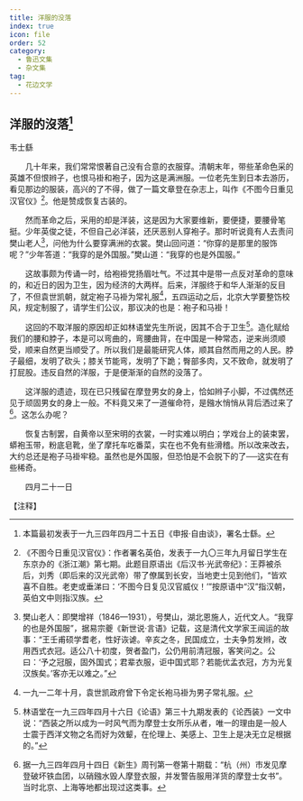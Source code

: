 ```yaml
---
title: 洋服的没落
index: true
icon: file
order: 52
category:
  - 鲁迅文集
  - 杂文集
tag:  
  - 花边文学
---
```


## 洋服的沒落[^①]

韦士繇

　　几十年来，我们常常恨著自己没有合意的衣服穿。清朝末年，带些革命色采的英雄不但恨辫子，也恨马褂和袍子，因为这是满洲服。一位老先生到日本去游历，看见那边的服装，高兴的了不得，做了一篇文章登在杂志上，叫作《不图今日重见汉官仪》[^②]。他是赞成恢复古装的。

　　然而革命之后，采用的却是洋装，这是因为大家要维新，要便捷，要腰骨笔挺。少年英俊之徒，不但自己必洋装，还厌恶别人穿袍子。那时听说竟有人去责问樊山老人[^③]，问他为什么要穿满洲的衣裳。樊山回问道：“你穿的是那里的服饰呢？”少年答道：“我穿的是外国服。”樊山道：“我穿的也是外国服。”

　　这故事颇为传诵一时，给袍褂党扬眉吐气。不过其中是带一点反对革命的意味的，和近日的因为卫生，因为经济的大两样。后来，洋服终于和华人渐渐的反目了，不但袁世凯朝，就定袍子马褂为常礼服[^④]，五四运动之后，北京大学要整饬校风，规定制服了，请学生们公议，那议决的也是：袍子和马褂！

　　这回的不取洋服的原因却正如林语堂先生所说，因其不合于卫生[^⑤]。造化赋给我们的腰和脖子，本是可以弯曲的，弯腰曲背，在中国是一种常态，逆来尚须顺受，顺来自然更当顺受了。所以我们是最能研究人体，顺其自然而用之的人民。脖子最细，发明了砍头；膝关节能弯，发明了下跪；臀部多肉，又不致命，就发明了打屁股。违反自然的洋服，于是便渐渐的自然的没落了。

　　这洋服的遗迹，现在已只残留在摩登男女的身上，恰如辫子小脚，不过偶然还见于顽固男女的身上一般。不料竟又来了一道催命符，是鏹水悄悄从背后洒过来了[^⑥]。这怎么办呢？

　　恢复古制罢，自黄帝以至宋明的衣裳，一时实难以明白；学戏台上的装束罢，蟒袍玉带，粉底皂靴，坐了摩托车吃番菜，实在也不免有些滑稽。所以改来改去，大约总还是袍子马褂牢稳。虽然也是外国服，但恐怕是不会脱下的了──这实在有些稀奇。

　　四月二十一日

【注释】

[^①]:本篇最初发表于一九三四年四月二十五日《申报·自由谈》，署名士繇。

[^②]:《不图今日重见汉官仪》：作者署名英伯，发表于一九〇三年九月留日学生在东京办的《浙江潮》第七期。此题目原语出《后汉书·光武帝纪》：王莽被杀后，刘秀（即后来的汉光武帝）带了僚属到长安，当地吏士见到他们，“皆欢喜不自胜。老吏或垂涕曰：‘不图今日复见汉官威仪！’”按原语中“汉”指汉朝，英伯文中则指汉族。

[^③]:樊山老人：即樊增祥（1846—1931），号樊山，湖北恩施人，近代文人。“我穿的也是外国服”，据易宗夔《新世说·言语》记载，这是清代文学家王闿运的故事：“王壬甫硕学耆老，性好诙谑。辛亥之冬，民国成立，士夫争剪发辫，改用西式衣冠。适公八十初度，贺者盈门，公仍用前清冠服，客笑问之。公曰：‘予之冠服，固外国式；君辈衣服，讵中国式耶？若能优孟衣冠，方为光复汉族矣。’客亦无以难之。”

[^④]:一九一二年十月，袁世凯政府曾下令定长袍马褂为男子常礼服。

[^⑤]:林语堂在一九三四年四月十六日《论语》第三十九期发表的《论西装》一文中说：“西装之所以成为一时风气而为摩登士女所乐从者，唯一的理由是一般人士震于西洋文物之名而好为效颦，在伦理上、美感上、卫生上是决无立足根据的。”

[^⑥]:据一九三四年四月十四日《新生》周刊第一卷第十期载：“杭（州）市发见摩登破坏铁血团，以硝鏹水毁人摩登衣服，并发警告服用洋货的摩登士女书”。当时北京、上海等地都出现过这类事。
